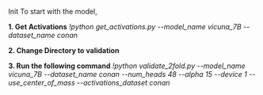 Init
To start with the model, 

**1. Get Activations**
*!python get_activations.py --model_name vicuna_7B --dataset_name conan*

**2. Change Directory to validation**

**3. Run the following command**
*!python validate_2fold.py --model_name vicuna_7B --dataset_name conan --num_heads 48 --alpha 15 --device 1 --use_center_of_mass --activations_dataset conan*
